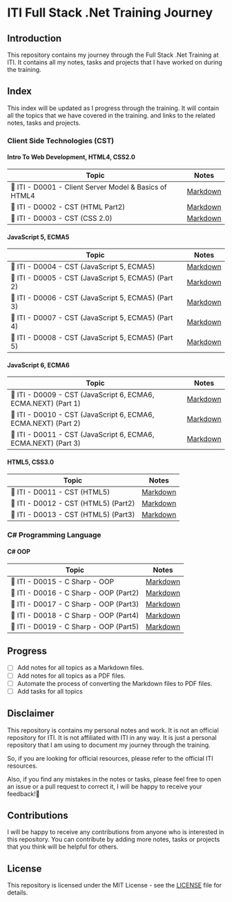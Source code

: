# ITI Full Stack .Net Training Journey

## Introduction

This repository contains my journey through the Full Stack .Net Training at ITI. It contains all my notes, tasks and projects that I have worked on during the training.

## Index

This index will be updated as I progress through the training. It will contain all the topics that we have covered in the training. and links to the related notes, tasks and projects.

### Client Side Technologies (CST)

#### Intro To Web Development, HTML4, CSS2.0

| Topic                                                  | Notes                                                                             |
| ------------------------------------------------------ | --------------------------------------------------------------------------------- |
| 🔖 ITI - D0001 - Client Server Model & Basics of HTML4 | [Markdown](./notes/markdown/iti-d0001-client-server-model-and-basics-of-html4.md) |
| 🔖 ITI - D0002 - CST (HTML Part2)                      | [Markdown](./notes//markdown/iti-d0002-cst-html-part2.md)                         |
| 🔖 ITI - D0003 - CST (CSS 2.0)                         | [Markdown](./notes/markdown/iti-d0003-cst-css2.md)                                |

#### JavaScript 5, ECMA5

| Topic                                               | Notes                                                                |
| --------------------------------------------------- | -------------------------------------------------------------------- |
| 🔖 ITI - D0004 - CST (JavaScript 5, ECMA5)          | [Markdown](./notes/markdown/iti-d0004-cst-javascript-ecma5.md)       |
| 🔖 ITI - D0005 - CST (JavaScript 5, ECMA5) (Part 2) | [Markdown](./notes/markdown/iti-d0005-cst-javascript-ecma5-part2.md) |
| 🔖 ITI - D0006 - CST (JavaScript 5, ECMA5) (Part 3) | [Markdown](./notes/markdown/iti-d0006-cst-javascript-ecma5-part3.md) |
| 🔖 ITI - D0007 - CST (JavaScript 5, ECMA5) (Part 4) | [Markdown](./notes/markdown/iti-d0007-cst-javascript-ecma5-part4.md) |
| 🔖 ITI - D0008 - CST (JavaScript 5, ECMA5) (Part 5) | [Markdown](./notes/markdown/iti-d0008-cst-javascript-ecma5-part5.md) |

#### JavaScript 6, ECMA6

| Topic                                                          | Notes                                                                |
| -------------------------------------------------------------- | -------------------------------------------------------------------- |
| 🔖 ITI - D0009 - CST (JavaScript 6, ECMA6, ECMA.NEXT) (Part 1) | [Markdown](./notes/markdown/iti-d0009-cst-javascript-ecma6-part1.md) |
| 🔖 ITI - D0010 - CST (JavaScript 6, ECMA6, ECMA.NEXT) (Part 2) | [Markdown](./notes/markdown/iti-d0010-cst-javascript-ecma6-part2.md) |
| 🔖 ITI - D0011 - CST (JavaScript 6, ECMA6, ECMA.NEXT) (Part 3) | [Markdown](./notes/markdown/iti-d0011-cst-javascript-ecma6-part3.md) |

#### HTML5, CSS3.0

| Topic                                | Notes                                                     |
| ------------------------------------ | --------------------------------------------------------- |
| 🔖 ITI - D0011 - CST (HTML5)         | [Markdown](./notes/markdown/iti-d0011-cst-html5.md)       |
| 🔖 ITI - D0012 - CST (HTML5) (Part2) | [Markdown](./notes/markdown/iti-d0012-cst-html5-part2.md) |
| 🔖 ITI - D0013 - CST (HTML5) (Part3) | [Markdown](./notes/markdown/iti-d0013-cst-html5-part3.md) |

### C# Programming Language

#### C# OOP

| Topic                                  | Notes                                                      |
| -------------------------------------- | ---------------------------------------------------------- |
| 🔖 ITI - D0015 - C Sharp - OOP         | [Markdown](./notes/markdown/iti-d0015-csharp-oop.md)       |
| 🔖 ITI - D0016 - C Sharp - OOP (Part2) | [Markdown](./notes/markdown/iti-d0016-csharp-oop-part2.md) |
| 🔖 ITI - D0017 - C Sharp - OOP (Part3) | [Markdown](./notes/markdown/iti-d0017-csharp-oop-part3.md) |
| 🔖 ITI - D0018 - C Sharp - OOP (Part4) | [Markdown](./notes/markdown/iti-d0018-csharp-oop-part4.md) |
| 🔖 ITI - D0019 - C Sharp - OOP (Part5) | [Markdown](./notes/markdown/iti-d0019-csharp-oop-part5.md) |

## Progress

- [ ] Add notes for all topics as a Markdown files.
- [ ] Add notes for all topics as a PDF files.
- [ ] Automate the process of converting the Markdown files to PDF files.
- [ ] Add tasks for all topics

## Disclaimer

This repository is contains my personal notes and work. It is not an official repository for ITI. It is not affiliated with ITI in any way. It is just a personal repository that I am using to document my journey through the training.

So, if you are looking for official resources, please refer to the official ITI resources.

Also, if you find any mistakes in the notes or tasks, please feel free to open an issue or a pull request to correct it, I will be happy to receive your feedback!🙌

## Contributions

I will be happy to receive any contributions from anyone who is interested in this repository. You can contribute by adding more notes, tasks or projects that you think will be helpful for others.

## License

This repository is licensed under the MIT License - see the [LICENSE](LICENSE) file for details.
